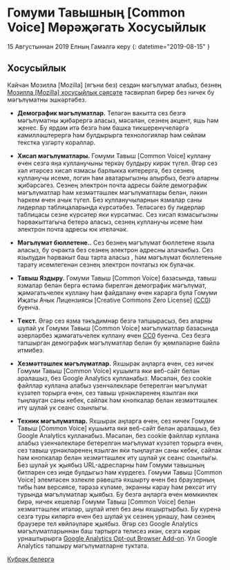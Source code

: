 # Гомуми Тавышның [Common Voice] Мөрәҗәгать Хосусыйлык   

15 Августыннан 2019 Елның Гамәлгә керу {: datetime="2019-08-15" }

## Хосусыйлык

Кайчан Мозилла [Mozilla] (ягъни без) сездән мәгълүмат алабыз, безнең [Мозилла [Mozilla] хосусыйлык сәясәте](https://www.mozilla.org/privacy) тасвирлап бирер без ничек бу мәгълүматны эшкәртәбез.

* **Демографик мәгълүматлар.** Теләгән вакытта сез безгә мәгълүматны җибәрергә аласыз, мәсәлән, сезнең акцент, яшь һәм җенес. Бу ярдәм итә безгә һәм башка тикшеренүчеләргә камилләштерергә һәм булдырырга технологияләр һәм сөйләм текстка үзгәртү кораллар.

* **Хисап мәгълүматлары.** Гомуми Тавыш [Common Voice] куллану өчен сезгә яңа кулланучыны теркәү булдыру кирәк түгел. Әгәр сез хәл итәрсез хисап язмасы барлыкка китерергә, без сезнең кулланучы исеме, логин һәм аватарыгызны алырбыз, безгә аларны җибәрсәгез. Сезнең электрон почта адресы бәйле демографик мәгълүматлар һәм хезмәттәшлек мәгълүматлары белән, ләкин һәркем өчен ачык түгел. Без кулланучыларнын язмалар саны лидерлар таблицаларында күрсәтәбез. Теләсәгез  бу лидерлар таблицасы сезне  күрсәтер яки күрсәтмәс. Сез хисап язмасыгызны һәрвакыттагыча бетерә аласыз, сезнең кулланучы исеме һәм электрон почта адресы юк ителәчәк.

* **Мәгълүмат бюллетене..** Сез безнең мәгълүмат бюллетене языла аласыз, бу очракта без сезнең электрон адресны алачакбыз. Сез язылудан һәрвакыт баш тарта аласыз , һәм мәгълүмат бюллетеньне тарату исемлегенән сезнең электрон почтагыз юк булачак.

* **Тавыш Яздыру.** Гомуми Тавыш [Common Voice] базасында, тавыш язмалар белән бергә өстәмә бирелгән демографик мәгълүмат, җәмәгатьчелек куллану һәм файдалану өчен карарга була Гомуми Иҗаты Ачык Лицензиясы [Creative Commons Zero License] ([CC0](https://creativecommons.org/publicdomain/zero/1.0/)) буенча.

* **Tекст.** Әгәр сез язма тәкъдимнәр безгә тапшырасыз, без аларны шулай ук Гомуми Тавыш [Common Voice] мәгълүматлар базасында әзерләрбез җәмәгатьчелек куллану өчен [CC0](https://creativecommons.org/publicdomain/zero/1.0/) буенча. Сез безгә тапшырган демографик мәгълүматлар белән бу җөмләләрне бәйлә итмибез.

* **Хезмәттәшлек мәгълүматлар.** Яхшырак аңларга өчен, сез ничек Гомуми Тавыш [Common Voice] кушымта яки веб-сайт белән аралашыз, без Google Analytics кулланабыз. Мәсәлән, без cookie файллар куллана алабыз үзенчәлекләре бетерелгән мәгълүмат күзәтеп торырга өчен, сез тавыш үрнәкләренең язылган яки тыңлауган саны кебек, сайлак һәм кнопкалар белән хезмәттәшлек итү шулай ук сеанс озынлыгы.

* **Техник мәгълүматлар.** Яхшырак аңларга өчен,  сез ничек Гомуми Тавыш [Common Voice] кушымта яки веб-сайт белән аралашыз,  без Google Analytics кулланабыз. Мәсәлән, без cookie файллар куллана алабыз үзенчәлекләре бетерелгән мәгълүмат күзәтеп торырга өчен, сез тавыш үрнәкләренең язылган яки тыңлауган саны кебек, сайлак һәм кнопкалар белән хезмәттәшлек итү шулай ук сеанс озынлыгы. Без шулай ук җыябыз URL-адресларны  һәм Гомуми тавышның  битләрен   сез инде булдыгыз һәм күрдегез. Гомуми Тавыш [Common Voice] элемтәсен эзлекле рәвештә яхшырту өчен без браузерның тибы һәм версиясе, тәрәзә күләме, экранны карау һәм рөхсәт итү турында мәгълүматлар җыябыз. Бу безгә аңларга өчен мөмкинлек бирә, ничек кешеләр Гомуми Тавыш [Common Voice] белән хезмәттәшлек итәләр, шулай итеп без аны яхшыртырбыз. Бу күренә сезгә туры киләргә өчен без шулай ук сезнең урнашу, һәм сезнең браузере тел көйләүләре җыябыз. Әгәр сез Google Analytics мәгълүматларыннан баш тартырга телисез икән, сезгә кирәк урнаштырырга [Google Analytics Opt-out Browser Add-on](https://tools.google.com/dlpage/gaoptout).  Ул Google Analytics тапшыру мәгълүматларне туктата. 

[Күбрәк белергә](https://github.com/common-voice/common-voice/blob/main/docs/data_dictionary.md)

